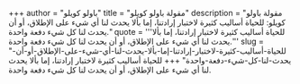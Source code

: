 +++
author = "باولو كويلو"
title = "مقولة باولو كويلو"
description = "مقولة باولو كويلو: للحياة أساليب كثيرة لاختبار إرادتنا، إما بألا يحدث لنا أي شيء على الإطلاق، أو أن يحدث لنا كل شيء دفعة واحدة."
quote = '''للحياة أساليب كثيرة لاختبار إرادتنا، إما بألا يحدث لنا أي شيء على الإطلاق، أو أن يحدث لنا كل شيء دفعة واحدة.''' 
slug = "للحياة-أساليب-كثيرة-لاختبار-إرادتنا-إما-بألا-يحدث-لنا-أي-شيء-على-الإطلاق-أو-أن-يحدث-لنا-كل-شيء-دفعة-واحدة"
+++
للحياة أساليب كثيرة لاختبار إرادتنا، إما بألا يحدث لنا أي شيء على الإطلاق، أو أن يحدث لنا كل شيء دفعة واحدة.
